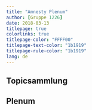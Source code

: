 ```yaml
---
title: "Amnesty Plenum"
author: [Gruppe 1226]
date: 2018-03-13
titlepage: true
colorlinks: true
titlepage-color: "FFFF00"
titlepage-text-color: "1b1919"
titlepage-rule-color: "1b1919"
lang: de
---
```


## Topicsammlung

## Plenum
